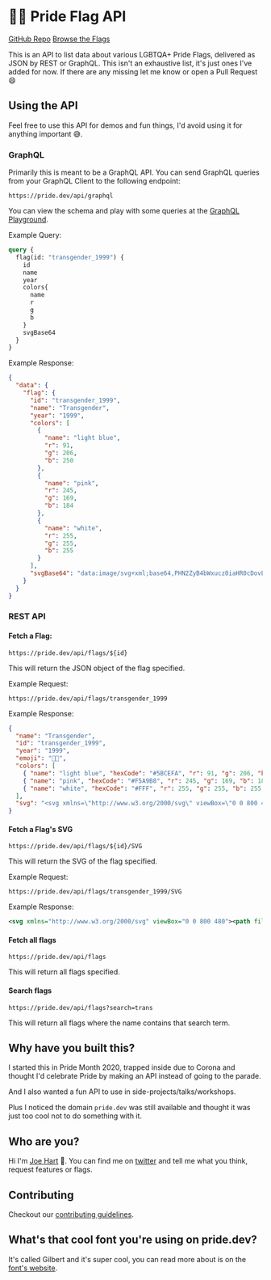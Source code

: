 # 🏳️‍🌈 Pride Flag API

[GitHub Repo](https://github.com/JoeHart/pride-flag-color-api) [Browse the Flags](https://pride.dev/flags)

This is an API to list data about various LGBTQA+ Pride Flags, delivered as JSON by REST or GraphQL. This isn't an exhaustive list, it's just ones I've added for now. If there are any missing let me know or open a Pull Request 😄

## Using the API

Feel free to use this API for demos and fun things, I'd avoid using it for anything important 😅.

### GraphQL

Primarily this is meant to be a GraphQL API. You can send GraphQL queries from your GraphQL Client to the following endpoint:

```
https://pride.dev/api/graphql
```

You can view the schema and play with some queries at the [GraphQL Playground](https://pride.dev/api/graphql).

Example Query:

```GraphQL
query {
  flag(id: "transgender_1999") {
    id
    name
    year
    colors{
      name
      r
      g
      b
    }
    svgBase64
  }
}

```

Example Response:

```JSON
{
  "data": {
    "flag": {
      "id": "transgender_1999",
      "name": "Transgender",
      "year": "1999",
      "colors": [
        {
          "name": "light blue",
          "r": 91,
          "g": 206,
          "b": 250
        },
        {
          "name": "pink",
          "r": 245,
          "g": 169,
          "b": 184
        },
        {
          "name": "white",
          "r": 255,
          "g": 255,
          "b": 255
        }
      ],
      "svgBase64": "data:image/svg+xml;base64,PHN2ZyB4bWxucz0iaHR0cDovL3d3dy53My5vcmcvMjAwMC9zdmciIHZpZXdCb3g9IjAgMCA4MDAgNDgwIj48cGF0aCBmaWxsPSIjNUJDRUZBIiBkPSJNMCAwaDgwMHY0ODBIMHoiPjwvcGF0aD48cGF0aCBmaWxsPSIjRjVBOUI4IiBkPSJNMCA5Nmg4MDB2Mjg4SDB6Ij48L3BhdGg+PHBhdGggZmlsbD0iI0ZGRiIgZD0iTTAgMTkyaDgwMHY5NkgweiI+PC9wYXRoPjwvc3ZnPg=="
    }
  }
}
```

### REST API

#### Fetch a Flag:

```
https://pride.dev/api/flags/${id}
```

This will return the JSON object of the flag specified.

Example Request:

```
https://pride.dev/api/flags/transgender_1999
```

Example Response:

```JSON
{
  "name": "Transgender",
  "id": "transgender_1999",
  "year": "1999",
  "emoji": "🏳️‍⚧️",
  "colors": [
    { "name": "light blue", "hexCode": "#5BCEFA", "r": 91, "g": 206, "b": 250 },
    { "name": "pink", "hexCode": "#F5A9B8", "r": 245, "g": 169, "b": 184 },
    { "name": "white", "hexCode": "#FFF", "r": 255, "g": 255, "b": 255 }
  ],
  "svg": "<svg xmlns=\"http://www.w3.org/2000/svg\" viewBox=\"0 0 800 480\"><path fill=\"#5BCEFA\" d=\"M0 0h800v480H0z\"></path><path fill=\"#F5A9B8\" d=\"M0 96h800v288H0z\"></path><path fill=\"#FFF\" d=\"M0 192h800v96H0z\"></path></svg>"
}
```

#### Fetch a Flag's SVG

```
https://pride.dev/api/flags/${id}/SVG
```

This will return the SVG of the flag specified.

Example Request:

```
https://pride.dev/api/flags/transgender_1999/SVG
```

Example Response:

```XML
<svg xmlns="http://www.w3.org/2000/svg" viewBox="0 0 800 480"><path fill="#5BCEFA" d="M0 0h800v480H0z"></path><path fill="#F5A9B8" d="M0 96h800v288H0z"></path><path fill="#FFF" d="M0 192h800v96H0z"></path></svg>
```

#### Fetch all flags

```
https://pride.dev/api/flags
```

This will return all flags specified.

#### Search flags

```
https://pride.dev/api/flags?search=trans
```

This will return all flags where the name contains that search term.

## Why have you built this?

I started this in Pride Month 2020, trapped inside due to Corona and thought I'd celebrate Pride by making an API instead of going to the parade.

And I also wanted a fun API to use in side-projects/talks/workshops.

Plus I noticed the domain `pride.dev` was still available and thought it was just too cool not to do something with it.

## Who are you?

Hi I'm [Joe Hart](https://www.joehart.co.uk) 👋. You can find me on [twitter](https://twitter.com/JoeHart) and tell me what you think, request features or flags.

## Contributing

Checkout our [contributing guidelines](https://github.com/JoeHart/pride-flag-api/blob/master/CONTRIBUTING.md).

## What's that cool font you're using on pride.dev?

It's called Gilbert and it's super cool, you can read more about is on the [font's website](https://www.typewithpride.com/).
